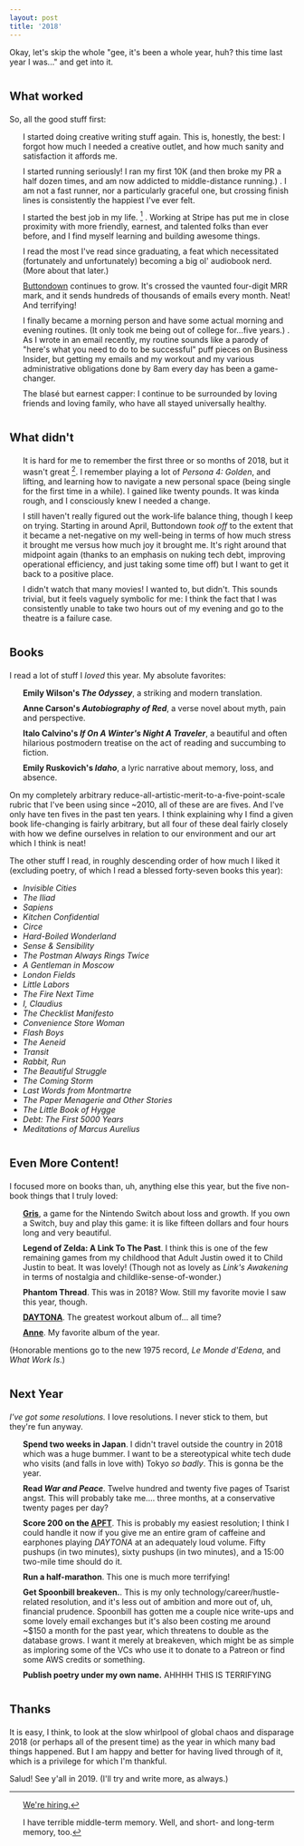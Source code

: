 ```yaml
---
layout: post
title: '2018'
---
```

<style>
ol > li {
    display: block;
    margin-bottom: 10px;
}
ol > li:before {
    margin-top: -2px;
}
h3 {
    font-size: 20px !important;
    font-weight: bold;
    margin-top: 2em;
}
</style>

Okay, let's skip the whole "gee, it's been a whole year, huh? this time last year I was..." and get into it.

### What worked

So, all the good stuff first:

1. I started doing creative writing stuff again.  This is, honestly, the best: I forgot how much I needed a creative outlet, and how much sanity and satisfaction it affords me.
2. I started running seriously!  I ran my first 10K (and then broke my PR a half dozen times, and am now addicted to middle-distance running.) . I am not a fast runner, nor a particularly graceful one, but crossing finish lines is consistently the happiest I've ever felt.
3. I started the best job in my life. [^1] . Working at Stripe has put me in close proximity with more friendly, earnest, and talented folks than ever before, and I find myself learning and building awesome things.
4. I read the most I've read since graduating, a feat which necessitated (fortunately and unfortunately) becoming a big ol' audiobook nerd.  (More about that later.)
5. [Buttondown](https://buttondown.email) continues to grow.  It's crossed the vaunted four-digit MRR mark, and it sends hundreds of thousands of emails every month.  Neat!  And terrifying!
6. I finally became a morning person and have some actual morning and evening routines.  (It only took me being out of college for...five years.) . As I wrote in an email recently, my routine sounds like a parody of "here's what you need to do to be successful" puff pieces on Business Insider, but getting my emails and my workout and my various administrative obligations done by 8am every day has been a game-changer.
7. The blasé but earnest capper: I continue to be surrounded by loving friends and loving family, who have all stayed universally healthy.

### What didn't

1. It is hard for me to remember the first three or so months of 2018, but it wasn't great [^2].  I remember playing a lot of *Persona 4: Golden*, and lifting, and learning how to navigate a new personal space (being single for the first time in a while). I gained like twenty pounds.  It was kinda rough, and I consciously knew I needed a change.
2. I still haven't really figured out the work-life balance thing, though I keep on trying.  Starting in around April, Buttondown *took off* to the extent that it became a net-negative on my well-being in terms of how much stress it brought me versus how much joy it brought me.  It's right around that midpoint again (thanks to an emphasis on nuking tech debt, improving operational efficiency, and just taking some time off) but I want to get it back to a positive place.
3. I didn't watch that many movies!  I wanted to, but didn't.  This sounds trivial, but it feels vaguely symbolic for me: I think the fact that I was consistently unable to take two hours out of my evening and go to the theatre is a failure case.

### Books

I read a lot of stuff I *loved* this year.  My absolute favorites:

1. **Emily Wilson's *The Odyssey***, a striking and modern translation.
2. **Anne Carson's *Autobiography of Red***, a verse novel about myth, pain and perspective.
3. **Italo Calvino's *If On A Winter's Night A Traveler***, a beautiful and often hilarious postmodern treatise on the act of reading and succumbing to fiction.
4. **Emily Ruskovich's *Idaho***, a lyric narrative about memory, loss, and absence.

On my completely arbitrary reduce-all-artistic-merit-to-a-five-point-scale rubric that I've been using since ~2010, all of these are are fives.  And I've only have ten fives in the past ten years.  I think explaining why I find a given book life-changing is fairly arbitrary, but all four of these deal fairly closely with how we define ourselves in relation to our environment and our art which I think is neat!

The other stuff I read, in roughly descending order of how much I liked it (excluding poetry, of which I read a blessed forty-seven books this year):

- *Invisible Cities*
- *The Iliad*
- *Sapiens*
- *Kitchen Confidential*
- *Circe*
- *Hard-Boiled Wonderland*
- *Sense & Sensibility*
- *The Postman Always Rings Twice*
- *A Gentleman in Moscow*
- *London Fields*
- *Little Labors*
- *The Fire Next Time*
- *I, Claudius*
- *The Checklist Manifesto*
- *Convenience Store Woman*
- *Flash Boys*
- *The Aeneid*
- *Transit*
- *Rabbit, Run*
- *The Beautiful Struggle*
- *The Coming Storm*
- *Last Words from Montmartre*
- *The Paper Menagerie and Other Stories*
- *The Little Book of Hygge*
- *Debt: The First 5000 Years*
- *Meditations of Marcus Aurelius*

### Even More Content!

I focused more on books than, uh, anything else this year, but the five non-book things that I truly loved:

1. **[Gris](https://www.nintendo.com/en_CA/games/detail/gris-switch)**, a game for the Nintendo Switch about loss and growth.  If you own a Switch, buy and play this game: it is like fifteen dollars and four hours long and very beautiful.
2. **Legend of Zelda: A Link To The Past**.  I think this is one of the few remaining games from my childhood that Adult Justin owed it to Child Justin to beat.  It was lovely! (Though not as lovely as *Link's Awakening* in terms of nostalgia and childlike-sense-of-wonder.)
3. **Phantom Thread**.  This was in 2018? Wow.  Still my favorite movie I saw this year, though.
4. **[DAYTONA](https://open.spotify.com/album/07bIdDDe3I3hhWpxU6tuBp)**.  The greatest workout album of... all time?
5. **[Anne](https://open.spotify.com/album/3Azclf786vim7jMEXfDceG)**. My favorite album of the year.

(Honorable mentions go to the new 1975 record, *‌Le Monde d'Edena*, and *What Work Is*.)

### Next Year

*I've got some resolutions.*  I love resolutions.  I never stick to them, but they're fun anyway.

1. **Spend two weeks in Japan**. I didn't travel outside the country in 2018 which was a huge bummer.  I want to be a stereotypical white tech dude who visits (and falls in love with) Tokyo *so badly*.  This is gonna be the year.
2. **Read *War and Peace***.  Twelve hundred and twenty five pages of Tsarist angst.  This will probably take me.... three months, at a conservative twenty pages per day?
3. **Score 200 on the [APFT](https://en.wikipedia.org/wiki/United_States_Army_Physical_Fitness_Test)**. This is probably my easiest resolution; I think I could handle it now if you give me an entire gram of caffeine and earphones playing *DAYTONA* at an adequately loud volume.  Fifty pushups (in two minutes), sixty pushups (in two minutes), and a 15:00 two-mile time should do it.
4. **Run a half-marathon**.  This one is much more terrifying!
5. **Get Spoonbill breakeven.**. This is my only technology/career/hustle-related resolution, and it's less out of ambition and more out of, uh, financial prudence.  Spoonbill has gotten me a couple nice write-ups and some lovely email exchanges but it's also been costing me around ~$150 a month for the past year, which threatens to double as the database grows.  I want it merely at breakeven, which might be as simple as imploring some of the VCs who use it to donate to a Patreon or find some AWS credits or something.
6. **Publish poetry under my own name.** AHHHH THIS IS TERRIFYING

### Thanks

It is easy, I think, to look at the slow whirlpool of global chaos and disparage 2018 (or perhaps all of the present time) as the year in which many bad things happened. But I am happy and better for having lived through of it, which is a privilege for which I'm thankful.

Salud!  See y'all in 2019.  (I'll try and write more, as always.)

[^1]: [We're hiring.](https://stripe.com/jobs#openings)
[^2]: I have terrible middle-term memory.  Well, and short- and long-term memory, too.
